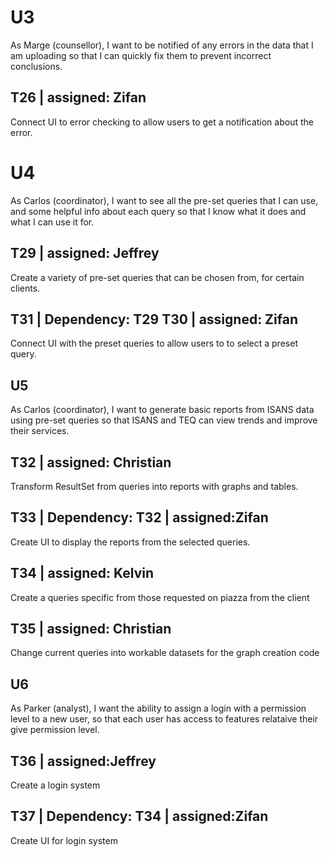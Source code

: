 # U3
As Marge (counsellor), I want to be notified of any errors in the data that I am uploading so that I can quickly fix them to prevent incorrect conclusions.

## T26 | assigned: Zifan
Connect UI to error checking to allow users to get a notification about the error.

# U4
As Carlos (coordinator), I want to see all the pre-set queries that I can
use, and some helpful info about each query so that I know what it does and what I can use it for.

## T29 | assigned: Jeffrey
Create a variety of pre-set queries that can be chosen from, for certain clients.


## T31 | Dependency: T29 T30 | assigned: Zifan
Connect UI with the preset queries to allow users to to select a preset query.

## U5
As Carlos (coordinator), I want to generate basic reports from ISANS data
using pre-set queries so that ISANS and TEQ can view trends and improve their services.

## T32 | assigned: Christian
Transform ResultSet from queries into reports with graphs and tables.

## T33 | Dependency: T32 | assigned:Zifan
Create UI to display the reports from the selected queries.

## T34 | assigned: Kelvin
Create a queries specific from those requested on piazza from the client

## T35 | assigned: Christian
Change current queries into workable datasets for the graph creation code

## U6
As Parker (analyst), I want the ability to assign a login with a permission level to a new user,
so that each user has access to features relataive their give permission level.

## T36 | assigned:Jeffrey
Create a login system

## T37 | Dependency: T34 | assigned:Zifan
Create UI for login system


